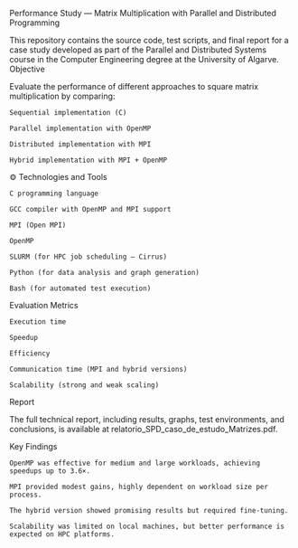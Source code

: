 Performance Study — Matrix Multiplication with Parallel and Distributed Programming

This repository contains the source code, test scripts, and final report for a case study developed as part of the Parallel and Distributed Systems course in the Computer Engineering degree at the University of Algarve.
 Objective

Evaluate the performance of different approaches to square matrix multiplication by comparing:

    Sequential implementation (C)

    Parallel implementation with OpenMP

    Distributed implementation with MPI

    Hybrid implementation with MPI + OpenMP

⚙ Technologies and Tools

    C programming language

    GCC compiler with OpenMP and MPI support

    MPI (Open MPI)

    OpenMP

    SLURM (for HPC job scheduling — Cirrus)

    Python (for data analysis and graph generation)

    Bash (for automated test execution)

 Evaluation Metrics

    Execution time

    Speedup

    Efficiency

    Communication time (MPI and hybrid versions)

    Scalability (strong and weak scaling)

 Report

The full technical report, including results, graphs, test environments, and conclusions, is available at relatorio_SPD_caso_de_estudo_Matrizes.pdf.

 Key Findings

    OpenMP was effective for medium and large workloads, achieving speedups up to 3.6×.

    MPI provided modest gains, highly dependent on workload size per process.

    The hybrid version showed promising results but required fine-tuning.

    Scalability was limited on local machines, but better performance is expected on HPC platforms.
